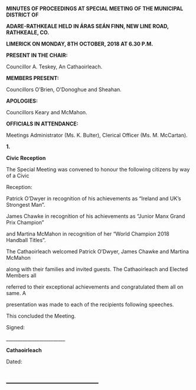**MINUTES OF PROCEEDINGS AT SPECIAL MEETING OF THE MUNICIPAL DISTRICT OF**

**ADARE-RATHKEALE HELD IN ÁRAS SEÁN FINN, NEW LINE ROAD, RATHKEALE, CO.**

**LIMERICK ON MONDAY, 8TH** **OCTOBER, 2018 AT 6.30 P.M.**

**PRESENT IN THE CHAIR:**

Councillor A. Teskey, An Cathaoirleach.

**MEMBERS PRESENT:**

Councillors O’Brien, O’Donoghue and Sheahan.

**APOLOGIES:**

Councillors Keary and McMahon.

**OFFICIALS IN ATTENDANCE:**

Meetings Administrator (Ms. K. Bulter), Clerical Officer (Ms. M. McCartan).

**1.**

**Civic Reception**

The Special Meeting was convened to honour the following citizens by way of a Civic

Reception:

Patrick O’Dwyer in recognition of his achievements as “Ireland and UK’s Strongest Man”.

James Chawke in recognition of his achievements as “Junior Manx Grand Prix Champion”

and Martina McMahon in recognition of her “World Champion 2018 Handball Titles”.

The Cathaoirleach welcomed Patrick O’Dwyer, James Chawke and Martina McMahon

along with their families and invited guests. The Cathaoirleach and Elected Members all

referred to their exceptional achievements and congratulated them all on same. A

presentation was made to each of the recipients following speeches.

This concluded the Meeting.

Signed:

\_\_\_\_\_\_\_\_\_\_\_\_\_\_\_\_\_\_\_\_\_\_\_\_\_

**Cathaoirleach**

Dated:

\_\_\_\_\_\_\_\_\_\_\_\_\_\_\_\_\_\_\_\_\_\_\_\_\_
---
